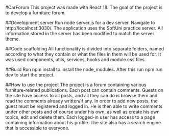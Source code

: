 #CarForum
This project was made with React 18. The goal of the project is to develop a furniture forum.

##Development server
Run node server.js for a dev server. Navigate to http://localhost:3030/. The application uses the SoftUni practice server. All information stored in the server has been modified to match the server theme.

##Code scaffolding
All functionality is divided into separate folders, named according to what they contain or what the files in them will be used for. It was used components, utils, services, hooks and module.css files.

##Build
Run npm install to install the node_modules. After this run npm run dev to start the project.

##How to use the project
The project is a forum containing various furniture-related publications. Each post can contain comments. Guests on the site have access to all posts, and all they can do is browse them and read the comments already written/if any. In order to add new posts, the guest must be registered and logged in. He is then able to write comments under other posts and of course under his own, as well as create his own topics, edit and delete them. Each logged-in user has access to a page containing information about his profile. The site also has a search engine that is accessible to everyone. 
